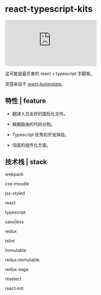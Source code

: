 
# react-typescript-kits

![](http://img.badgesize.io/https://raw.githubusercontent.com/EYHN/react-kits/master/dist/bundle.js?compression=gzip)

这可能是最厉害的 react + typescript 手脚架。

灵感来自于 [react-boilerplate](https://github.com/react-boilerplate/react-boilerplate)。

## 特性 | feature

* 翻译人员友好的国际化文件。

* 根据路由的代码分割。

* Typescript 优秀的开发体验。

* 彻底的组件化方案。

## 技术栈 | stack

webpack

css-moudle

jsx-styled

react

typescript

sass|less

redux

tslint

immutable

redux-immutable

redux-saga

reselect

react-intl